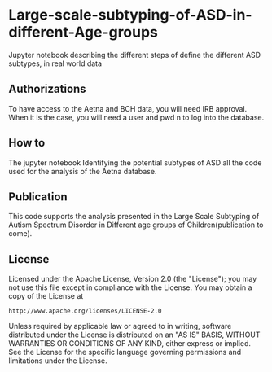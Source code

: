 # Large-scale-subtyping-of-ASD-in-different-Age-groups
Jupyter notebook describing the different steps of define the different ASD subtypes, in real world data

## Authorizations
To have access to the Aetna and BCH data, you will need IRB approval. When it is the case, you will need a user and pwd n to log into the database.

## How to
The jupyter notebook Identifying the potential subtypes of ASD  all the code used for the analysis of the Aetna database. 

## Publication
This code supports the analysis presented in the Large Scale Subtyping of Autism Spectrum Disorder in Different age groups of Children(publication to come).

## License

Licensed under the Apache License, Version 2.0 (the "License");
you may not use this file except in compliance with the License.
You may obtain a copy of the License at

    http://www.apache.org/licenses/LICENSE-2.0

Unless required by applicable law or agreed to in writing, software
distributed under the License is distributed on an "AS IS" BASIS,
WITHOUT WARRANTIES OR CONDITIONS OF ANY KIND, either express or implied.
See the License for the specific language governing permissions and
limitations under the License.
